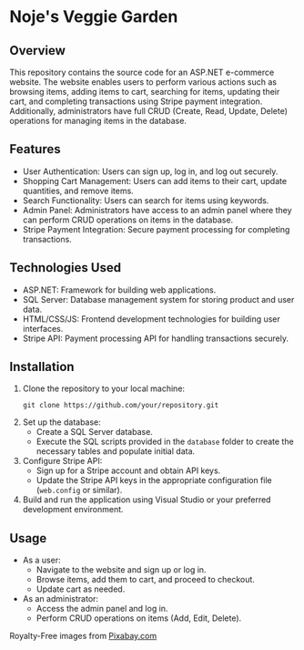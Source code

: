 <h1>Noje's Veggie Garden</h1>

<h2>Overview</h2>

<p>This repository contains the source code for an ASP.NET e-commerce website. The website enables users to perform various actions such as browsing items, adding items to cart, searching for items, updating their cart, and completing transactions using Stripe payment integration. Additionally, administrators have full CRUD (Create, Read, Update, Delete) operations for managing items in the database.</p>

<h2>Features</h2>

<ul>
    <li>User Authentication: Users can sign up, log in, and log out securely.</li>
    <li>Shopping Cart Management: Users can add items to their cart, update quantities, and remove items.</li>
    <li>Search Functionality: Users can search for items using keywords.</li>
    <li>Admin Panel: Administrators have access to an admin panel where they can perform CRUD operations on items in the database.</li>
    <li>Stripe Payment Integration: Secure payment processing for completing transactions.</li>
</ul>

<h2>Technologies Used</h2>

<ul>
    <li>ASP.NET: Framework for building web applications.</li>
    <li>SQL Server: Database management system for storing product and user data.</li>
    <li>HTML/CSS/JS: Frontend development technologies for building user interfaces.</li>
    <li>Stripe API: Payment processing API for handling transactions securely.</li>
</ul>

<h2>Installation</h2>

<ol>
    <li>Clone the repository to your local machine:</li>
    <pre><code>git clone https://github.com/your/repository.git</code></pre>
    <li>Set up the database:
        <ul>
            <li>Create a SQL Server database.</li>
            <li>Execute the SQL scripts provided in the <code>database</code> folder to create the necessary tables and populate initial data.</li>
        </ul>
    </li>
    <li>Configure Stripe API:
        <ul>
            <li>Sign up for a Stripe account and obtain API keys.</li>
            <li>Update the Stripe API keys in the appropriate configuration file (<code>web.config</code> or similar).</li>
        </ul>
    </li>
    <li>Build and run the application using Visual Studio or your preferred development environment.</li>
</ol>

<h2>Usage</h2>

<ul>
    <li>As a user:
        <ul>
            <li>Navigate to the website and sign up or log in.</li>
            <li>Browse items, add them to cart, and proceed to checkout.</li>
            <li>Update cart as needed.</li>
        </ul>
    </li>
    <li>As an administrator:
        <ul>
            <li>Access the admin panel and log in.</li>
            <li>Perform CRUD operations on items (Add, Edit, Delete).</li>
        </ul>
    </li>
</ul>

<p>Royalty-Free images from <a href="https://pixabay.com">Pixabay.com</a></p>
